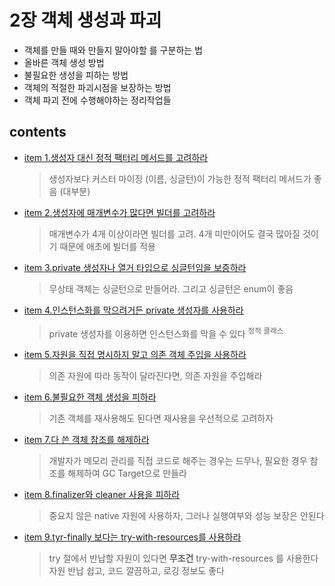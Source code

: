 <h1>2장 객체 생성과 파괴</h1>

- 객체를 만들 때와 만들지 말아야할 를 구분하는 법
- 올바른 객체 생성 방법
- 불필요한 생성을 피하는 방법
- 객체의 적절한 파괴시점을 보장하는 방법
- 객체 파괴 전에 수행해야하는 정리작업들

<h2>contents</h2>

- [item 1.생성자 대신 정적 팩터리 메서드를 고려하라](item1/README.md)  
    > 생성자보다 커스터 마이징 (이름, 싱글턴)이 가능한 정적 팩터리 메서드가 좋음 (대부분)


- [item 2.생성자에 매개변수가 많다면 빌더를 고려하라](item2/README.md)   
    > 매개변수가 4개 이상이라면 빌더를 고려. 4개 미만이어도 결국 많아질 것이기 때문에 애초에 빌더를 적용


- [item 3.private 생성자나 열거 타입으로 싱글턴임을 보증하라](item3/README.md)   
    > 무상태 객체는 싱글턴으로 만들어라. 그리고 싱글턴은 enum이 좋음


- [item 4.인스턴스화를 막으려거든 private 생성자를 사용하라](item4/README.md) 
   > private 생성자를 이용하면 인스턴스화를 막을 수 있다 <sup>정적 클래스</sup>


- [item 5.자원을 직접 명시하지 말고 의존 객체 주입을 사용하라](item5/README.md) 
  > 의존 자원에 따라 동작이 달라진다면, 의존 자원을 주입해라


- [item 6.불필요한 객체 생성을 피하라](item6/README.md) 
  > 기존 객체를 재사용해도 된다면 재사용을 우선적으로 고려하자


- [item 7.다 쓴 객체 참조를 해제하라](item7/README.md) 
  > 개발자가 메모리 관리를 직접 코드로 해주는 경우는 드무나, 필요한 경우 참조를 해제하여 GC Target으로 만들라


- [item 8.finalizer와 cleaner 사용을 피하라](item8/README.md) 
  > 중요치 않은 native 자원에 사용하자, 그러나 실행여부와 성능 보장은 안된다


- [item 9.tyr-finally 보다는 try-with-resources를 사용하라](item9/README.md) 
  > try 절에서 반납할 자원이 있다면 **무조건** try-with-resources 를 사용한다  
  > 자원 반납 쉽고, 코드 깔끔하고, 로깅 정보도 좋다




